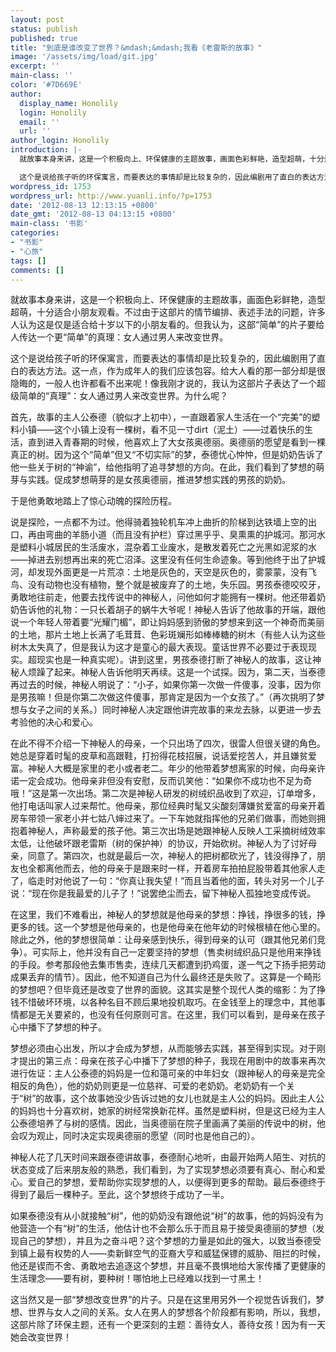 ```yaml
---
layout: post
status: publish
published: true
title: "到底是谁改变了世界？&mdash;&mdash;我看《老雷斯的故事》"
image: '/assets/img/load/git.jpg'
excerpt: ''
main-class: ''
color: '#7D669E'
author:
  display_name: Honolily
  login: Honolily
  email: ''
  url: ''
author_login: Honolily
introduction: |-
  就故事本身来讲，这是一个积极向上、环保健康的主题故事，画面色彩鲜艳，造型超萌，十分适合小朋友观看。不过由于这部片的情节编排、表述手法的问题，许多人认为这是仅是适合给十岁以下的小朋友看的。但我认为，这部&ldquo;简单&rdquo;的片子要给人传达一个更&ldquo;简单&rdquo;的真理：女人通过男人来改变世界。

  这个是说给孩子听的环保寓言，而要表达的事情却是比较复杂的，因此编剧用了直白的表达方法。这一点，作为成年人的我们应该包容。给大人看的那一部分却是很隐晦的，一般人也许都看不出来呢！像我刚才说的，我认为这部片子表达了一个超级简单的&ldquo;真理&rdquo;：女人通过男人来改变世界。为什么呢？
wordpress_id: 1753
wordpress_url: http://www.yuanli.info/?p=1753
date: '2012-08-13 12:13:15 +0800'
date_gmt: '2012-08-13 04:13:15 +0800'
main-class: '书影'
categories:
- "书影"
- "心旅"
tags: []
comments: []
---
```

就故事本身来讲，这是一个积极向上、环保健康的主题故事，画面色彩鲜艳，造型超萌，十分适合小朋友观看。不过由于这部片的情节编排、表述手法的问题，许多人认为这是仅是适合给十岁以下的小朋友看的。但我认为，这部&ldquo;简单&rdquo;的片子要给人传达一个更&ldquo;简单&rdquo;的真理：女人通过男人来改变世界。

这个是说给孩子听的环保寓言，而要表达的事情却是比较复杂的，因此编剧用了直白的表达方法。这一点，作为成年人的我们应该包容。给大人看的那一部分却是很隐晦的，一般人也许都看不出来呢！像我刚才说的，我认为这部片子表达了一个超级简单的&ldquo;真理&rdquo;：女人通过男人来改变世界。为什么呢？

首先，故事的主人公泰德（貌似才上初中），一直跟着家人生活在一个&ldquo;完美&rdquo;的塑料小镇&mdash;&mdash;这个小镇上没有一棵树，看不见一寸dirt（泥土）&mdash;&mdash;过着快乐的生活，直到进入青春期的时候，他喜欢上了大女孩奥德丽。奥德丽的愿望是看到一棵真正的树。因为这个&ldquo;简单&rdquo;但又&ldquo;不切实际&rdquo;的梦，泰德忧心忡忡，但是奶奶告诉了他一些关于树的&ldquo;神谕&rdquo;，给他指明了追寻梦想的方向。在此，我们看到了梦想的萌芽与实践。促成梦想萌芽的是女孩奥德丽，推进梦想实践的男孩的奶奶。

于是他勇敢地踏上了惊心动魄的探险历程。

说是探险，一点都不为过。他得骑着独轮机车冲上曲折的阶梯到达铁墙上空的出口，再由弯曲的羊肠小道（而且没有护栏）穿过黑乎乎、臭熏熏的护城河。那河水是塑料小城居民的生活废水，混杂着工业废水，是散发着死亡之光黑如泥浆的水&mdash;&mdash;掉进去别想再出来的死亡沼泽。这里没有任何生命迹象。等到他终于出了护城河，却发现外面更是一片荒凉：土地是灰色的，天空是灰色的，雾蒙蒙，没有飞鸟、没有动物也没有植物，整个就是被废弃了的土地，失乐园。男孩泰德咬咬牙，勇敢地往前走，他要去找传说中的神秘人，问他如何才能拥有一棵树。他还带着奶奶告诉他的礼物：一只长着胡子的蜗牛大爷呢！神秘人告诉了他故事的开端，跟他说一个年轻人带着要&ldquo;光耀门楣&rdquo;，即让妈妈感到骄傲的梦想来到这一个神奇而美丽的土地，那片土地上长满了毛茸茸、色彩斑斓形如棒棒糖的树木（有些人认为这些树木太失真了，但是我认为这才是童心的最大表现。童话世界不必要过于表现现实。超现实也是一种真实呢）。讲到这里，男孩泰德打断了神秘人的故事，这让神秘人烦躁了起来。神秘人告诉他明天再续。这是一个试探。因为，第二天，当泰德再过去的时候，神秘人明说了：&ldquo;小子，如果你第一次做一件傻事，没事，因为你是男孩嘛！但是你第二次做这件傻事，那肯定是因为一个女孩了。&rdquo;（再次挑明了梦想与女子之间的关系。）同时神秘人决定跟他讲完故事的来龙去脉，以更进一步去考验他的决心和爱心。

在此不得不介绍一下神秘人的母亲，一个只出场了四次，很雷人但很关键的角色。她总是穿着时髦的皮草和高跟鞋，打扮得花枝招展，说话爱挖苦人，并且嫌贫爱富。神秘人大概是家里的老小或者老二。年少的他带着梦想离家的时候，向母亲许诺一定会成功。他母亲非但没有安慰，反而讥笑他：&ldquo;如果你不成功也不足为奇哦！&rdquo;这是第一次出场。第二次是神秘人研发的树绒织品收到了欢迎，订单增多，他打电话叫家人过来帮忙。他母亲，那位经典时髦又尖酸刻薄嫌贫爱富的母亲开着房车带领一家老小并七姑八婶过来了。一下车她就指挥他的兄弟们做事，而她则拥抱着神秘人，声称最爱的孩子他。第三次出场是她跟神秘人反映人工采摘树绒效率太低，让他破坏跟老雷斯（树的保护神）的协议，开始砍树。神秘人为了讨好母亲，同意了。第四次，也就是最后一次，神秘人的把树都砍光了，钱没得挣了，朋友也全都离他而去，他的母亲于是跟来时一样，开着房车拍拍屁股带着其他家人走了，临走时对他说了一句：&ldquo;你真让我失望！&rdquo;而且当着他的面，转头对另一个儿子说：&ldquo;现在你是我最爱的儿子了！&rdquo;说罢绝尘而去，留下神秘人孤独地变成传说。

在这里，我们不难看出，神秘人的梦想就是他母亲的梦想：挣钱，挣很多的钱，挣更多的钱。这一个梦想是他母亲的，也是他母亲在他年幼的时候根植在他心里的。除此之外，他的梦想很简单：让母亲感到快乐，得到母亲的认可（跟其他兄弟们竞争）。可实际上，他并没有自己一定要坚持的梦想（售卖树绒织品只是他用来挣钱的手段。参考那段他去集市售卖，连续几天都遭到扔鸡蛋，遂一气之下扬手把劳动成果丢弃的情节）。因此，他不知道自己为什么最终还是失败了。这算是一个畸形的梦想吧？但毕竟还是改变了世界的面貌。这其实是整个现代人类的缩影：为了挣钱不惜破坏环境，以各种名目不顾后果地投机取巧。在金钱至上的理念中，其他事情都是无关要紧的，也没有任何原则可言。在这里，我们可以看到，是母亲在孩子心中播下了梦想的种子。

梦想必须由心出发，所以才会成为梦想，从而能够去实践，甚至得到实现。对于刚才提出的第三点：母亲在孩子心中播下了梦想的种子，我现在用剧中的故事来再次进行佐证：主人公泰德的妈妈是一位和蔼可亲的中年妇女（跟神秘人的母亲是完全相反的角色），他的奶奶则更是一位慈祥、可爱的老奶奶。老奶奶有一个关于&ldquo;树&rdquo;的故事，这个故事她没少告诉过她的女儿也就是主人公的妈妈。因此主人公的妈妈也十分喜欢树，她家的树经常换新花样。虽然是塑料树，但是这已经为主人公泰德培养了与树的感情。因此，当奥德丽在院子里画满了美丽的传说中的树，他会叹为观止，同时决定实现奥德丽的愿望（同时也是他自己的）。

神秘人花了几天时间来跟泰德讲故事，泰德耐心地听，由最开始两人陌生、对抗的状态变成了后来朋友般的熟悉，我们看到，为了实现梦想必须要有真心、耐心和爱心。爱自己的梦想，爱帮助你实现梦想的人，以便得到更多的帮助。最后泰德终于得到了最后一棵种子。至此，这个梦想终于成功了一半。

如果泰德没有从小就接触&ldquo;树&rdquo;，他的奶奶没有跟他说&ldquo;树&rdquo;的故事，他的妈妈没有为他营造一个有&ldquo;树&rdquo;的生活，他估计也不会那么乐于而且易于接受奥德丽的梦想（发现自己的梦想），并且为之奋斗吧？这个梦想的力量是如此的强大，以致当泰德受到镇上最有权势的人&mdash;&mdash;卖新鲜空气的亚裔大亨和威猛保镖的威胁、阻拦的时候，他还是锲而不舍、勇敢地去追逐这个梦想，并且毫不畏惧地给大家传播了更健康的生活理念&mdash;&mdash;要有树，要种树！哪怕地上已经难以找到一寸黑土！

这当然又是一部&ldquo;梦想改变世界&rdquo;的片子。只是在这里用另外一个视觉告诉我们，梦想、世界与女人之间的关系。女人在男人的梦想各个阶段都有影响，所以，我想，这部片除了环保主题，还有一个更深刻的主题：善待女人，善待女孩！因为有一天她会改变世界！

